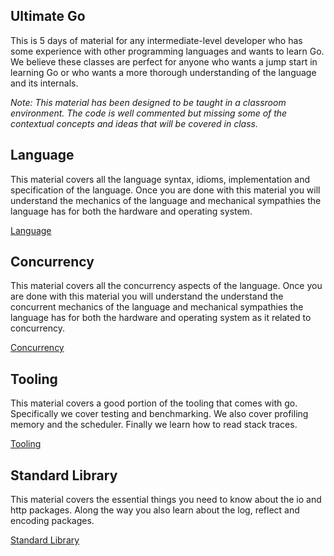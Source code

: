 ## Ultimate Go
This is 5 days of material for any intermediate-level developer who has some experience with other programming languages and wants to learn Go. We believe these classes are perfect for anyone who wants a jump start in learning Go or who wants a more thorough understanding of the language and its internals.

*Note: This material has been designed to be taught in a classroom environment. The code is well commented but missing some of the contextual concepts and ideas that will be covered in class.*

## Language
This material covers all the language syntax, idioms, implementation and specification of the language. Once you are done with this material you will understand the mechanics of the language and mechanical sympathies the language has for both the hardware and operating system. 

[Language](language/README.md)

## Concurrency
This material covers all the concurrency aspects of the language. Once you are done with this material you will understand the understand the concurrent mechanics of the language and mechanical sympathies the language has for both the hardware and operating system as it related to concurrency.

[Concurrency](concurrency/README.md)

## Tooling
This material covers a good portion of the tooling that comes with go. Specifically we cover testing and benchmarking. We also cover profiling memory and the scheduler. Finally we learn how to read stack traces.

[Tooling](tooling/README.md)

## Standard Library
This material covers the essential things you need to know about the io and http packages. Along the way you also learn about the log, reflect and encoding packages.

[Standard Library](stdlib/README.md)
